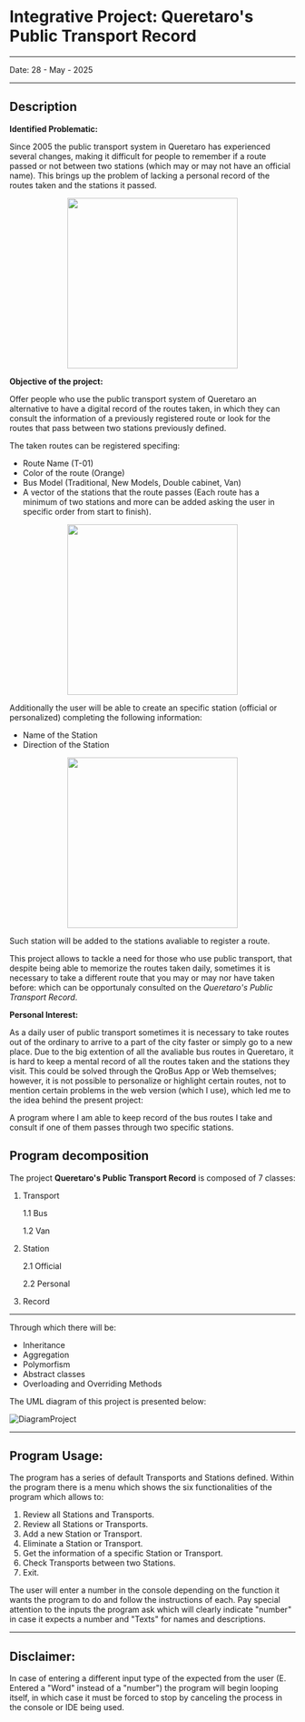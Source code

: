 # Integrative Project: Queretaro's Public Transport Record

---

  Date: 28 - May - 2025  
  
---

## Description
**Identified Problematic:** 

Since 2005 the public transport system in Queretaro has experienced several changes, making it difficult for people to remember if a route passed or not between two stations (which may or may not have an official name). This brings up the problem of lacking a personal record of the routes taken and the stations it passed.

<p align="center">
<img src="https://www.iqt.gob.mx/wp-content/uploads/2017/10/QueEsQrobus_001.png" width="300" />
</p>


**Objective of the project:**

Offer people who use the public transport system of Queretaro an alternative to have a digital record of the routes taken, in which they can consult the information of a previously registered route or look for the routes that pass between two stations previously defined.

The taken routes can be registered specifing:

- Route Name (T-01)
- Color of the route (Orange)
- Bus Model (Traditional, New Models, Double cabinet, Van)
- A vector of the stations that the route passes (Each route has a minimum of two stations and more can be added asking the user in specific order from start to finish).


<p align="center">
<img src="https://tribunadequeretaro.com/wp-content/uploads/2023/09/qrobus_nuevo_2023.jpeg" width="300" />
</p>


Additionally the user will be able to create an specific station (official or personalized) completing the following information:

- Name of the Station
- Direction of the Station

<p align="center">
<img src="https://informequeretano.com/wp-content/uploads/2024/07/Picsart_24-07-17_14-16-41-725-scaled.jpg" width="300" />
</p>


Such station will be added to the stations avaliable to register a route.

This project allows to tackle a need for those who use public transport, that despite being able to memorize the routes taken daily, sometimes it is necessary to take a different route that you may or may nor have taken before: which can be opportunaly consulted on the *Queretaro's Public Transport Record*.

**Personal Interest:**

As a daily user of public transport sometimes it is necessary to take routes out of the ordinary to arrive to a part of the city faster or simply go to a new place. Due to the big extention of all the avaliable bus routes in Queretaro, it is hard to keep a mental record of all the routes taken and the stations they visit. This could be solved through the QroBus App or Web themselves; however, it is not possible to personalize or highlight certain routes, not to mention certain problems in the web version (which I use), which led me to the idea behind the present project:

  A program where I am able to keep record of the bus routes I take and consult if one of them passes through two specific stations.


## Program decomposition

The project **Queretaro's Public Transport Record** is composed of 7 classes:

1. Transport
   
   1.1 Bus
   
   1.2 Van

3. Station

   2.1 Official
   
   2.2 Personal

5. Record

---

Through which there will be:
- Inheritance
- Aggregation
- Polymorfism
- Abstract classes
- Overloading and Overriding Methods

The UML diagram of this project is presented below:


![DiagramProject](https://github.com/user-attachments/assets/53fb3e7c-7076-424b-aa6f-2cdcb50974db)


---

## Program Usage:

The program has a series of default Transports and Stations defined. Within the program there is a menu which shows the six functionalities of the program which allows to:

1. Review all Stations and Transports.
2. Review all Stations or Transports.
3. Add a new Station or Transport.
4. Eliminate a Station or Transport.
5. Get the information of a specific Station or Transport.
6. Check Transports between two Stations.
7. Exit.
   
The user will enter a number in the console depending on the function it wants the program to do and follow the instructions of each.
Pay special attention to the inputs the program ask which will clearly indicate "number" in case it expects a number and "Texts" for names and descriptions.

---

## Disclaimer:

In case of entering a different input type of the expected from the user (E. Entered a "Word" instead of a "number") the program will begin looping itself, in which case it must be forced to stop by canceling the process in the console or IDE being used. 
